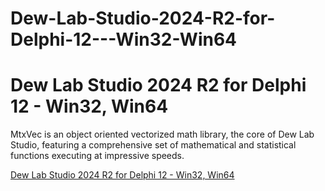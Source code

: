 # Dew-Lab-Studio-2024-R2-for-Delphi-12---Win32-Win64
# Dew Lab Studio 2024 R2 for Delphi 12 - Win32, Win64


MtxVec is an object oriented vectorized math library, the core of Dew Lab Studio, featuring a comprehensive set of mathematical and statistical functions executing at impressive speeds.


[Dew Lab Studio 2024 R2 for Delphi 12 - Win32, Win64](https://developer.team/delphi/34921-dew-lab-studio-2024-r2-for-delphi-12-win32-win64.html)
